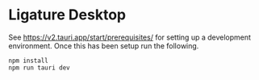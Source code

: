 # Ligature Desktop

See https://v2.tauri.app/start/prerequisites/ for setting up a development environment.
Once this has been setup run the following.

```
npm install
npm run tauri dev
```
